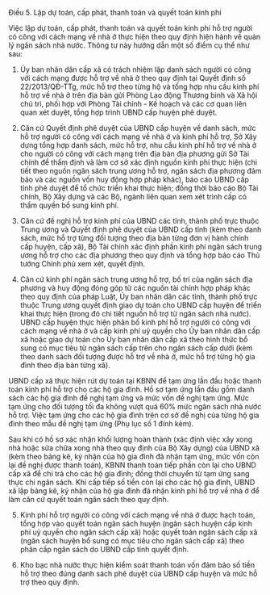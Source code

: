 Điều 5. Lập dự toán, cấp phát, thanh toán và quyết toán kinh phí

Việc lập dự toán, cấp phát, thanh toán và quyết toán kinh phí hỗ trợ người có công với cách mạng về nhà ở thực hiện theo quy định hiện hành về quản lý ngân sách nhà nước. Thông tư này hướng dẫn một số điểm cụ thể như sau:

1. Ủy ban nhân dân cấp xã có trách nhiệm lập danh sách người có công với cách mạng được hỗ trợ về nhà ở theo quy định tại Quyết định số 22/2013/QĐ-TTg, mức hỗ trợ theo từng hộ và tổng hợp nhu cầu kinh phí hỗ trợ về nhà ở trên địa bàn gửi Phòng Lao động Thương binh và Xã hội chủ trì, phối hợp với Phòng Tài chính - Kế hoạch và các cơ quan liên quan xét duyệt, tổng hợp trình UBND cấp huyện phê duyệt.

2. Căn cứ Quyết định phê duyệt của UBND cấp huyện về danh sách, mức hỗ trợ người có công với cách mạng về nhà ở và kinh phí hỗ trợ, Sở Xây dựng tổng hợp danh sách, mức hỗ trợ, nhu cầu kinh phí hỗ trợ về nhà ở cho người có công với cách mạng trên địa bàn địa phương gửi Sở Tài chính để thẩm định và làm cơ sở xác định nguồn kinh phí thực hiện (chi tiết theo nguồn ngân sách trung ương hỗ trợ, ngân sách địa phương đảm bảo và các nguồn vốn huy động hợp pháp khác), báo cáo UBND cấp tỉnh phê duyệt để tổ chức triển khai thực hiện; đồng thời báo cáo Bộ Tài chính, Bộ Xây dựng và các Bộ, ngành liên quan xem xét trình cấp có thẩm quyền bổ sung kinh phí.

3. Căn cứ đề nghị hỗ trợ kinh phí của UBND các tỉnh, thành phố trực thuộc Trung ương và Quyết định phê duyệt của UBND cấp tỉnh (kèm theo danh sách, mức hỗ trợ từng đối tượng theo địa bàn từng đơn vị hành chính cấp huyện, cấp xã), Bộ Tài chính xác định phần kinh phí ngân sách trung ương hỗ trợ cho các địa phương theo quy định và tổng hợp báo cáo Thủ tướng Chính phủ xem xét, quyết định.

4. Căn cứ kinh phí ngân sách trung ương hỗ trợ, bố trí của ngân sách địa phương và huy động đóng góp từ các nguồn tài chính hợp pháp khác theo quy định của pháp Luật, Ủy ban nhân dân các tỉnh, thành phố trực thuộc Trung ương quyết định giao dự toán cho UBND cấp huyện để triển khai thực hiện (trong đó chi tiết nguồn hỗ trợ từ ngân sách nhà nước). UBND cấp huyện thực hiện phân bổ kinh phí hỗ trợ người có công với cách mạng về nhà ở và cấp kinh phí uỷ quyền cho Ủy ban nhân dân cấp xã hoặc giao dự toán cho Ủy ban nhân dân cấp xã theo hình thức bổ sung có mục tiêu từ ngân sách cấp trên cho ngân sách cấp dưới (kèm theo danh sách đối tượng được hỗ trợ về nhà ở, mức hỗ trợ từng hộ gia đình theo địa bàn từng xã).

UBND cấp xã thực hiện rút dự toán tại KBNN để tạm ứng lần đầu hoặc thanh toán kinh phí hỗ trợ cho các hộ gia đình. Hồ sơ tạm ứng lần đầu gồm danh sách các hộ gia đình đề nghị tạm ứng và mức vốn đề nghị tạm ứng. Mức tạm ứng cho đối tượng tối đa không vượt quá 60% mức ngân sách nhà nước hỗ trợ. Việc tạm ứng cho các hộ gia đình trên cơ sở đề nghị của từng hộ gia đình theo mẫu đề nghị tạm ứng (Phụ lục số 1 đính kèm).

Sau khi có hồ sơ xác nhận khối lượng hoàn thành (xác định việc xây xong nhà hoặc sửa chữa xong nhà theo quy định của Bộ Xây dựng) của UBND xã (kèm theo bảng kê, ký nhận của hộ gia đình đã nhận tạm ứng, mức vốn còn lại đề nghị được thanh toán), KBNN thanh toán tiếp phần còn lại cho UBND cấp xã để chi trả cho các hộ gia đình; đồng thời chuyển từ tạm ứng sang thực chi ngân sách. Khi cấp tiếp số tiền còn lại cho các hộ gia đình, UBND xã lập bảng kê, ký nhận của hộ gia đình đã nhận kinh phí hỗ trợ về nhà ở để làm căn cứ quyết toán ngân sách theo quy định.

5. Kinh phí hỗ trợ người có công với cách mạng về nhà ở được hạch toán, tổng hợp vào quyết toán ngân sách huyện (ngân sách huyện cấp kinh phí uỷ quyền cho ngân sách cấp xã) hoặc quyết toán ngân sách cấp xã (ngân sách huyện bổ sung có mục tiêu cho ngân sách cấp xã) theo phân cấp ngân sách do UBND cấp tỉnh quyết định.

6. Kho bạc nhà nước thực hiện kiểm soát thanh toán vốn đảm bảo số tiền hỗ trợ theo đúng danh sách phê duyệt của UBND cấp huyện và mức hỗ trợ theo quy định.
